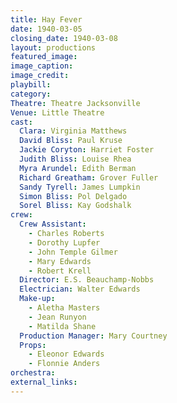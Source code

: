 ```yaml
---
title: Hay Fever
date: 1940-03-05
closing_date: 1940-03-08
layout: productions
featured_image: 
image_caption:
image_credit:
playbill: 
category: 
Theatre: Theatre Jacksonville
Venue: Little Theatre
cast:
  Clara: Virginia Matthews
  David Bliss: Paul Kruse
  Jackie Coryton: Harriet Foster
  Judith Bliss: Louise Rhea
  Myra Arundel: Edith Berman
  Richard Greatham: Grover Fuller
  Sandy Tyrell: James Lumpkin
  Simon Bliss: Pol Delgado
  Sorel Bliss: Kay Godshalk
crew:
  Crew Assistant:
    - Charles Roberts
    - Dorothy Lupfer
    - John Temple Gilmer
    - Mary Edwards
    - Robert Krell
  Director: E.S. Beauchamp-Nobbs
  Electrician: Walter Edwards
  Make-up:
    - Aletha Masters
    - Jean Runyon
    - Matilda Shane
  Production Manager: Mary Courtney
  Props:
    - Eleonor Edwards
    - Flonnie Anders
orchestra:
external_links:
---
```


